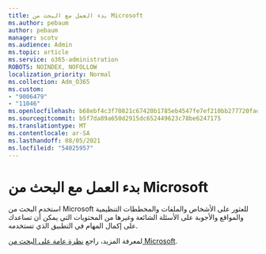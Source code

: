 ```yaml
---
title: بدء العمل مع البحث من Microsoft
ms.author: pebaum
author: pebaum
manager: scotv
ms.audience: Admin
ms.topic: article
ms.service: o365-administration
ROBOTS: NOINDEX, NOFOLLOW
localization_priority: Normal
ms.collection: Adm_O365
ms.custom:
- "9006479"
- "11046"
ms.openlocfilehash: b68ebf4c3f70821c67420b1785eb4547fe7ef210bb277720fadc26309872467e
ms.sourcegitcommit: b5f7da89a650d2915dc652449623c78be6247175
ms.translationtype: MT
ms.contentlocale: ar-SA
ms.lasthandoff: 08/05/2021
ms.locfileid: "54025957"
---
```

# <a name="get-started-with-microsoft-search"></a>بدء العمل مع البحث من Microsoft

استخدم البحث من Microsoft للعثور على الأشخاص والملفات والمخططات التنظيمية والمواقع والأجوبة على الأسئلة الشائعة وغيرها من المحتويات التي يمكن أن تساعدك على إكمال المهام في التطبيق الذي تستخدمه.

لمعرفة المزيد، راجع [نظرة عامة على البحث من Microsoft](https://go.microsoft.com/fwlink/?linkid=2157644).
